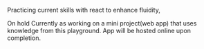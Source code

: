 Practicing current skills with react to enhance fluidity,

On hold Currently as working on a mini project(web app) that uses knowledge from this playground. App will be hosted online upon completion.
